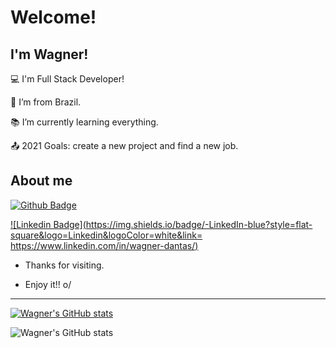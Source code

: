 # Welcome!

 

## I'm Wagner!

 

:computer: I'm Full Stack Developer!

:house_with_garden: I’m from Brazil.

:books: I’m currently learning everything.

:outbox_tray: 2021 Goals: create a new project and find a new job.

 

## About me

[![Github Badge](https://img.shields.io/badge/-Github-000?style=flat-square&logo=Github&logoColor=white&link=LINK_GIT)](https://github.com/wagnerdantas)

[![Linkedin Badge](https://img.shields.io/badge/-LinkedIn-blue?style=flat-square&logo=Linkedin&logoColor=white&link= https://www.linkedin.com/in/wagner-dantas/)](https://www.linkedin.com/in/wagner-dantas/)



- Thanks for visiting.

- Enjoy it!! o/

----------------------------------------------------------------------------------


[![Wagner's GitHub stats](https://github-readme-stats.vercel.app/api?username=wagnerdantas)](https://github.com/anuraghazra/github-readme-stats)


![Wagner's GitHub stats](https://github-readme-stats.vercel.app/api?username=wagnerdantas&count_private=true)


